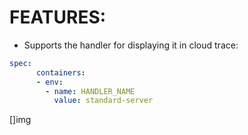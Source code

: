 # FEATURES:
- Supports the handler for displaying it in cloud trace:
```yaml
spec:
      containers:
      - env:
        - name: HANDLER_NAME
          value: standard-server
```
[]img